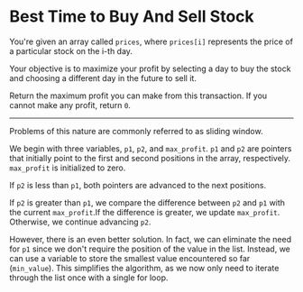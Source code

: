 # Best Time to Buy And Sell Stock

You're given an array called `prices`, where `prices[i]` represents the price of a particular stock on the i-th day.

Your objective is to maximize your profit by selecting a day to buy the stock and choosing a different day in the future to sell it.

Return the maximum profit you can make from this transaction. If you cannot make any profit, return `0`.

---

Problems of this nature are commonly referred to as sliding window.

We begin with three variables, `p1`, `p2`, and `max_profit`. `p1` and `p2` are pointers that initially point to the first and second positions in the array, respectively. `max_profit` is initialized to zero.

If `p2` is less than `p1`, both pointers are advanced to the next positions.

If `p2` is greater than `p1`, we compare the difference between `p2` and `p1` with the current `max_profit`.If the difference is greater, we update `max_profit`. Otherwise, we continue advancing `p2`.

However, there is an even better solution. In fact, we can eliminate the need for `p1` since we don't require the position of the value in the list. Instead, we can use a variable to store the smallest value encountered so far (`min_value`). This simplifies the algorithm, as we now only need to iterate through the list once with a single for loop.
